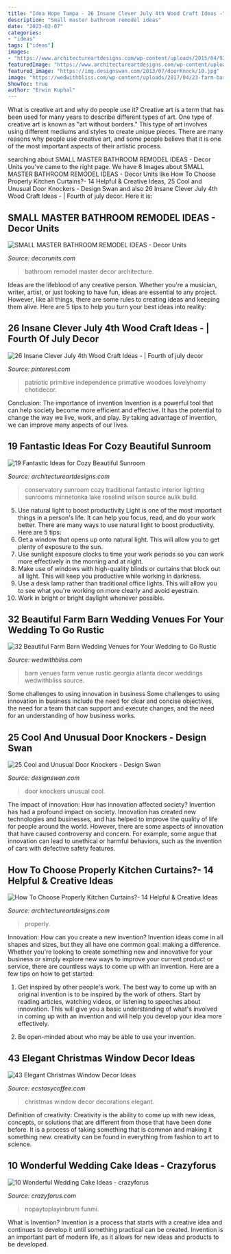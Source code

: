 ```yaml
---
title: "Idea Hope Tampa - 26 Insane Clever July 4th Wood Craft Ideas -"
description: "Small master bathroom remodel ideas"
date: "2023-02-07"
categories:
- "ideas"
tags: ["ideas"]
images:
- "https://www.architectureartdesigns.com/wp-content/uploads/2015/04/931-630x419.jpg"
featuredImage: "https://www.architectureartdesigns.com/wp-content/uploads/2017/11/13-10.jpg"
featured_image: "https://img.designswan.com/2013/07/doorKnock/10.jpg"
image: "https://wedwithbliss.com/wp-content/uploads/2017/04/23-farm-barn-wedding-venues.jpg"
ShowToc: true
author: "Erwin Kuphal"
---
```



What is creative art and why do people use it?
Creative art is a term that has been used for many years to describe different types of art. One type of creative art is known as "art without borders." This type of art involves using different mediums and styles to create unique pieces. There are many reasons why people use creative art, and some people believe that it is one of the most important aspects of their artistic process.

	

		
searching about SMALL MASTER BATHROOM REMODEL IDEAS - Decor Units you've came to the right page. We have 8 Images about SMALL MASTER BATHROOM REMODEL IDEAS - Decor Units like How To Choose Properly Kitchen Curtains?- 14 Helpful &amp; Creative Ideas, 25 Cool and Unusual Door Knockers - Design Swan and also 26 Insane Clever July 4th Wood Craft Ideas - | Fourth of july decor. Here it is:
		
    
## SMALL MASTER BATHROOM REMODEL IDEAS - Decor Units

<img loading=lazy src="https://1.bp.blogspot.com/-Jdd7Qq4FqLU/Wc4pbZVduQI/AAAAAAAAiRE/YObMKyxulwYPn57tc3u0S0X4TeG0ZHjMQCLcBGAs/s1600/33-4.jpg" onerror="this.onerror=null;this.src='https://tse4.mm.bing.net/th?id=OIP.ikC_UTJ-5xA1sy8fBDH4EwHaLJ&amp;pid=15.1';" alt="SMALL MASTER BATHROOM REMODEL IDEAS - Decor Units">

_Source: decorunits.com_

>bathroom remodel master decor architecture. 

	

Ideas are the lifeblood of any creative person. Whether you're a musician, writer, artist, or just looking to have fun, ideas are essential to any project. However, like all things, there are some rules to creating ideas and keeping them alive. Here are 5 tips to help you turn your best ideas into reality:

    
## 26 Insane Clever July 4th Wood Craft Ideas - | Fourth Of July Decor

<img loading=lazy src="https://i.pinimg.com/736x/1e/c6/ed/1ec6edfd13ca9f44cd5ec7cabb0b3582.jpg" onerror="this.onerror=null;this.src='https://tse1.mm.bing.net/th?id=OIP.4FxtZTBEXr6s6av_ytZUVwAAAA&amp;pid=15.1';" alt="26 Insane Clever July 4th Wood Craft Ideas - | Fourth of july decor">

_Source: pinterest.com_

>patriotic primitive independence primative woodoes lovelyhomy chotidecor. 

	

Conclusion: The importance of invention
Invention is a powerful tool that can help society become more efficient and effective. It has the potential to change the way we live, work, and play. By taking advantage of invention, we can improve many aspects of our lives.

    
## 19 Fantastic Ideas For Cozy Beautiful Sunroom

<img loading=lazy src="https://www.architectureartdesigns.com/wp-content/uploads/2015/04/931-630x419.jpg" onerror="this.onerror=null;this.src='https://tse2.mm.bing.net/th?id=OIP._8vCYMyWfbVLGB8L2itzVQHaE7&amp;pid=15.1';" alt="19 Fantastic Ideas for Cozy Beautiful Sunroom">

_Source: architectureartdesigns.com_

>conservatory sunroom cozy traditional fantastic interior lighting sunrooms minnetonka lake roselind wilson source aulik build. 

	

5) Use natural light to boost productivity
Light is one of the most important things in a person's life. It can help you focus, read, and do your work better. There are many ways to use natural light to boost productivity. Here are 5 tips:
1) Get a window that opens up onto natural light. This will allow you to get plenty of exposure to the sun.
2) Use sunlight exposure clocks to time your work periods so you can work more effectively in the morning and at night.
3) Make use of windows with high-quality blinds or curtains that block out all light. This will keep you productive while working in darkness.
4) Use a desk lamp rather than traditional office lights. This will allow you to see what you're working on more clearly and avoid eyestrain.
5) Work in bright or bright daylight whenever possible.

    
## 32 Beautiful Farm Barn Wedding Venues For Your Wedding To Go Rustic

<img loading=lazy src="https://wedwithbliss.com/wp-content/uploads/2017/04/23-farm-barn-wedding-venues.jpg" onerror="this.onerror=null;this.src='https://tse3.mm.bing.net/th?id=OIP.hPStLk2GGrL7ErUpY6AcoAHaLH&amp;pid=15.1';" alt="32 Beautiful Farm Barn Wedding Venues for Your Wedding to Go Rustic">

_Source: wedwithbliss.com_

>barn venues farm venue rustic georgia atlanta decor weddings wedwithbliss source. 

	

Some challenges to using innovation in business
Some challenges to using innovation in business include the need for clear and concise objectives, the need for a team that can support and execute changes, and the need for an understanding of how business works.

    
## 25 Cool And Unusual Door Knockers - Design Swan

<img loading=lazy src="https://img.designswan.com/2013/07/doorKnock/10.jpg" onerror="this.onerror=null;this.src='https://tse2.mm.bing.net/th?id=OIP.xIonzGDnlQxiVV3pxETKawHaNZ&amp;pid=15.1';" alt="25 Cool and Unusual Door Knockers - Design Swan">

_Source: designswan.com_

>door knockers unusual cool. 

	

The impact of innovation: How has innovation affected society?
Invention has had a profound impact on society. Innovation has created new technologies and businesses, and has helped to improve the quality of life for people around the world. However, there are some aspects of innovation that have caused controversy and concern. For example, some argue that innovation can lead to unethical or harmful behaviors, such as the invention of cars with defective safety features.

    
## How To Choose Properly Kitchen Curtains?- 14 Helpful &amp; Creative Ideas

<img loading=lazy src="https://www.architectureartdesigns.com/wp-content/uploads/2017/11/13-10.jpg" onerror="this.onerror=null;this.src='https://tse1.mm.bing.net/th?id=OIP.LSxmv5_Nc_ruU8rxAvV_TgHaHa&amp;pid=15.1';" alt="How To Choose Properly Kitchen Curtains?- 14 Helpful &amp; Creative Ideas">

_Source: architectureartdesigns.com_

>properly. 

	

Innovation: How can you create a new invention?
Invention ideas come in all shapes and sizes, but they all have one common goal: making a difference. Whether you're looking to create something new and innovative for your business or simply explore new ways to improve your current product or service, there are countless ways to come up with an invention. Here are a few tips on how to get started:
1. Get inspired by other people's work. The best way to come up with an original invention is to be inspired by the work of others. Start by reading articles, watching videos, or listening to speeches about innovation. This will give you a basic understanding of what's involved in coming up with an invention and will help you develop your idea more effectively.

2. Be open-minded about who may be able to use your invention.

    
## 43 Elegant Christmas Window Decor Ideas

<img loading=lazy src="https://i1.wp.com/www.ecstasycoffee.com/wp-content/uploads/2016/10/Christmas-Window-Decorations-Ideas-7.jpg" onerror="this.onerror=null;this.src='https://tse1.mm.bing.net/th?id=OIP.j12qQWUvM66CGY7a_Kl-NQHaKX&amp;pid=15.1';" alt="43 Elegant Christmas Window Decor Ideas">

_Source: ecstasycoffee.com_

>christmas window decor decorations elegant. 

	

Definition of creativity:
Creativity is the ability to come up with new ideas, concepts, or solutions that are different from those that have been done before. It is a process of taking something that is common and making it something new. creativity can be found in everything from fashion to art to science.

    
## 10 Wonderful Wedding Cake Ideas - Crazyforus

<img loading=lazy src="http://www.topinspired.com/wp-content/uploads/2018/03/Classic-Cake.jpg" onerror="this.onerror=null;this.src='https://tse4.mm.bing.net/th?id=OIP.vgN0HJhNBre6vkaJB1MMzwHaLG&amp;pid=15.1';" alt="10 Wonderful Wedding Cake Ideas - crazyforus">

_Source: crazyforus.com_

>nopaytoplayinbrum funmi. 

	

What is Invention?
Invention is a process that starts with a creative idea and continues to develop it until something practical can be created. Invention is an important part of modern life, as it allows for new ideas and products to be developed.

